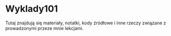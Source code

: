 # Wyklady101
Tutaj znajdują się materiały, notatki, kody źródłowe i inne rzeczy związane z prowadzonymi przeze mnie lekcjami.

